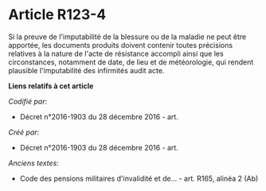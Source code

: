 # Article R123-4

Si la preuve de l'imputabilité de la blessure ou de la maladie ne peut être apportée, les documents produits doivent contenir
toutes précisions relatives à la nature de l'acte de résistance accompli ainsi que les circonstances, notamment de date, de
lieu et de météorologie, qui rendent plausible l'imputabilité des infirmités audit acte.

**Liens relatifs à cet article**

_Codifié par_:

  - Décret n°2016-1903 du 28 décembre 2016 - art.

_Créé par_:

  - Décret n°2016-1903 du 28 décembre 2016 - art.

_Anciens textes_:

  - Code des pensions militaires d'invalidité et de... - art. R165, alinéa 2 (Ab)

